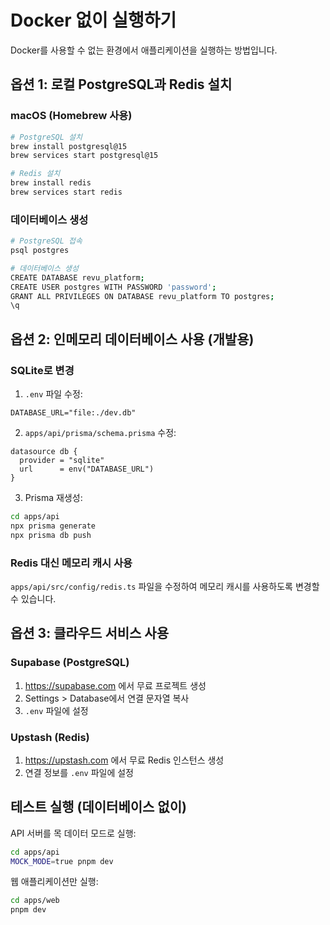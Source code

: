 # Docker 없이 실행하기

Docker를 사용할 수 없는 환경에서 애플리케이션을 실행하는 방법입니다.

## 옵션 1: 로컬 PostgreSQL과 Redis 설치

### macOS (Homebrew 사용)
```bash
# PostgreSQL 설치
brew install postgresql@15
brew services start postgresql@15

# Redis 설치
brew install redis
brew services start redis
```

### 데이터베이스 생성
```bash
# PostgreSQL 접속
psql postgres

# 데이터베이스 생성
CREATE DATABASE revu_platform;
CREATE USER postgres WITH PASSWORD 'password';
GRANT ALL PRIVILEGES ON DATABASE revu_platform TO postgres;
\q
```

## 옵션 2: 인메모리 데이터베이스 사용 (개발용)

### SQLite로 변경
1. `.env` 파일 수정:
```env
DATABASE_URL="file:./dev.db"
```

2. `apps/api/prisma/schema.prisma` 수정:
```prisma
datasource db {
  provider = "sqlite"
  url      = env("DATABASE_URL")
}
```

3. Prisma 재생성:
```bash
cd apps/api
npx prisma generate
npx prisma db push
```

### Redis 대신 메모리 캐시 사용
`apps/api/src/config/redis.ts` 파일을 수정하여 메모리 캐시를 사용하도록 변경할 수 있습니다.

## 옵션 3: 클라우드 서비스 사용

### Supabase (PostgreSQL)
1. https://supabase.com 에서 무료 프로젝트 생성
2. Settings > Database에서 연결 문자열 복사
3. `.env` 파일에 설정

### Upstash (Redis)
1. https://upstash.com 에서 무료 Redis 인스턴스 생성
2. 연결 정보를 `.env` 파일에 설정

## 테스트 실행 (데이터베이스 없이)

API 서버를 목 데이터 모드로 실행:
```bash
cd apps/api
MOCK_MODE=true pnpm dev
```

웹 애플리케이션만 실행:
```bash
cd apps/web
pnpm dev
```
